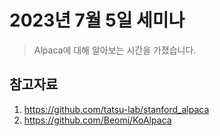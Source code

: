 # 2023년 7월 5일 세미나

> Alpaca에 대해 알아보는 시간을 가졌습니다.

## 참고자료
1. https://github.com/tatsu-lab/stanford_alpaca
2. https://github.com/Beomi/KoAlpaca
